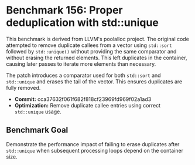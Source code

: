 # Benchmark 156: Proper deduplication with std::unique

This benchmark is derived from LLVM's poolalloc project.
The original code attempted to remove duplicate callees from a vector
using `std::sort` followed by `std::unique()` without providing the same
comparator and without erasing the returned elements.
This left duplicates in the container, causing later passes to iterate
more elements than necessary.

The patch introduces a comparator used for both `std::sort` and `std::unique`
and erases the tail of the vector. This ensures duplicates are fully removed.

- **Commit:** cca37632f061f682f818cf23969fd969f02a1ad3
- **Optimization:** Remove duplicate callee entries using correct `std::unique` usage.

## Benchmark Goal

Demonstrate the performance impact of failing to erase duplicates after
`std::unique` when subsequent processing loops depend on the container size.
